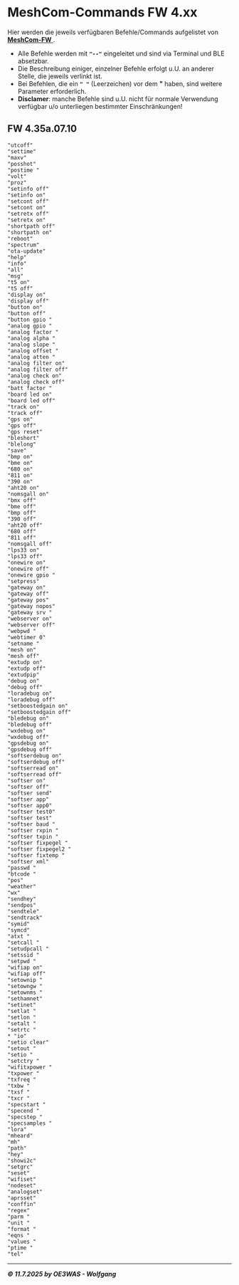 # MeshCom-Commands FW 4.xx
Hier werden die jeweils verfügbaren Befehle/Commands aufgelistet von [**MeshCom-FW**  ](https://github.com/icssw-org/MeshCom-Firmware  ).

* Alle Befehle werden mit **`"--"`** eingeleitet und sind via Terminal und BLE absetzbar.
* Die Beschreibung einiger, einzelner Befehle erfolgt u.U. an anderer Stelle, die jeweils verlinkt ist.
* Bei Befehlen, die ein **`" "`** (Leerzeichen) vor dem **"** haben, sind weitere Parameter erforderlich.
* **Disclamer**: manche Befehle sind u.U. nicht für normale Verwendung verfügbar u/o unterliegen bestimmter Einschränkungen!

## FW 4.35a.07.10

```
"utcoff"
"settime"
"maxv"
"posshot"
"postime "
"volt"
"proz"
"setinfo off"
"setinfo on"
"setcont off"
"setcont on"
"setretx off"
"setretx on"
"shortpath off"
"shortpath on"
"reboot"
"spectrum"
"ota-update"
"help"
"info"
"all"
"msg"
"t5 on"
"t5 off"
"display on"
"display off"
"button on"
"button off"
"button gpio "
"analog gpio "
"analog factor "
"analog alpha "
"analog slope "
"analog offset "
"analog atten "
"analog filter on"
"analog filter off"
"analog check on"
"analog check off"
"batt factor "
"board led on"
"board led off"
"track on"
"track off"
"gps on"
"gps off"
"gps reset"
"bleshort"
"blelong"
"save"
"bmp on"
"bme on"
"680 on"
"811 on"
"390 on"
"aht20 on"
"nomsgall on"
"bmx off"
"bme off"
"bmp off"
"390 off"
"aht20 off"
"680 off"
"811 off"
"nomsgall off"
"lps33 on"
"lps33 off"
"onewire on"
"onewire off"
"onewire gpio "
"setpress"
"gateway on"
"gateway off"
"gateway pos"
"gateway nopos"
"gateway srv "
"webserver on"
"webserver off"
"webpwd "
"webtimer 0"
"setname "
"mesh on"
"mesh off"
"extudp on"
"extudp off"
"extudpip"
"debug on"
"debug off"
"loradebug on"
"loradebug off"
"setboostedgain on"
"setboostedgain off"
"bledebug on"
"bledebug off"
"wxdebug on"
"wxdebug off"
"gpsdebug on"
"gpsdebug off"
"softserdebug on"
"softserdebug off"
"softserread on"
"softserread off"
"softser on"
"softser off"
"softser send"
"softser app"
"softser app0"
"softser test0"
"softser test"
"softser baud "
"softser rxpin "
"softser txpin "
"softser fixpegel "
"softser fixpegel2 "
"softser fixtemp "
"softser xml"
"passwd "
"btcode "
"pos"
"weather"
"wx"
"sendhey"
"sendpos"
"sendtele"
"sendtrack"
"symid"
"symcd"
"atxt "
"setcall "
"setudpcall "
"setssid "
"setpwd "
"wifiap on"
"wifiap off"
"setownip "
"setowngw "
"setownms "
"sethamnet"
"setinet"
"setlat "
"setlon "
"setalt "
"setrtc "
* "io"
"setio clear"
"setout "
"setio "
"setctry "
"wifitxpower "
"txpower "
"txfreq "
"txbw "
"txsf "
"txcr "
"specstart "
"specend "
"specstep "
"specsamples "
"lora"
"mheard"
"mh"
"path"
"hey"
"showi2c"
"setgrc"
"seset"
"wifiset"
"nodeset"
"analogset"
"aprsset"
"conffin"
"regex"
"parm "
"unit "
"format "
"eqns "
"values "
"ptime "
"tel"
```

___
***:copyright: 11.7.2025 by OE3WAS - Wolfgang***
